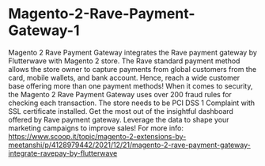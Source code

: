 # Magento-2-Rave-Payment-Gateway-1
 Magento 2 Rave Payment Gateway integrates the Rave payment gateway by Flutterwave with Magento 2 store. The Rave standard payment method allows the store owner to capture payments from global customers from the card, mobile wallets, and bank account. Hence, reach a wide customer base offering more than one payment methods! When it comes to security, the Magento 2 Rave Payment Gateway uses over 200 fraud rules for checking each transaction. The store needs to be PCI DSS 1 Complaint with SSL certificate installed. Get the most out of the insightful dashboard offered by Rave payment gateway. Leverage the data to shape your marketing campaigns to improve sales! For more info: https://www.scoop.it/topic/magento-2-extensions-by-meetanshi/p/4128979442/2021/12/21/magento-2-rave-payment-gateway-integrate-ravepay-by-flutterwave
